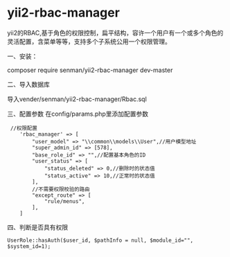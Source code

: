 # yii2-rbac-manager

yii2的RBAC,基于角色的权限控制，扁平结构，容许一个用户有一个或多个角色的灵活配置，含菜单等等，支持多个子系统公用一个权限管理。

一、安装：

composer require senman/yii2-rbac-manager dev-master


二、导入数据库

导入vender/senman/yii2-rbac-manager/Rbac.sql

三、配置参数
在config/params.php里添加配置参数

```
 //权限配置
    'rbac_manager' => [
        "user_model" => "\\common\\models\\User",//用户模型地址
        "super_admin_id" => [578],
        "base_role_id" => "",//配置基本角色的ID
        "user_status" => [
            "status_deleted" => 0,//删除时的状态值
            "status_active" => 10,//正常时的状态值
        ],
        //不需要权限校验的路由
        "except_route" => [
            "rule/menus",
        ],
    ]
```

四、判断是否具有权限

    UserRole::hasAuth($user_id, $pathInfo = null, $module_id="", $system_id=1);